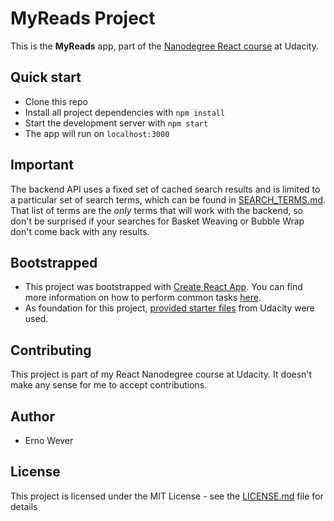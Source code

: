 # MyReads Project
This is the **MyReads** app, part of the [Nanodegree React course](https://www.udacity.com/course/react-nanodegree--nd019) at Udacity. 

## Quick start
* Clone this repo
* Install all project dependencies with `npm install`
* Start the development server with `npm start`
* The app will run on `localhost:3000`

## Important
The backend API uses a fixed set of cached search results and is limited to a particular set of search terms, which can be found in [SEARCH_TERMS.md](SEARCH_TERMS.md). That list of terms are the _only_ terms that will work with the backend, so don't be surprised if your searches for Basket Weaving or Bubble Wrap don't come back with any results.

## Bootstrapped
* This project was bootstrapped with [Create React App](https://github.com/facebookincubator/create-react-app). You can find more information on how to perform common tasks [here](https://github.com/facebookincubator/create-react-app/blob/master/packages/react-scripts/template/README.md).
* As foundation for this project, [provided starter files](https://github.com/udacity/reactnd-project-myreads-starter) from Udacity were used.

## Contributing
This project is part of my React Nanodegree course at Udacity. It doesn't make any sense for me to accept contributions.

## Author
* Erno Wever

## License
This project is licensed under the MIT License - see the [LICENSE.md](LICENSE.md) file for details
